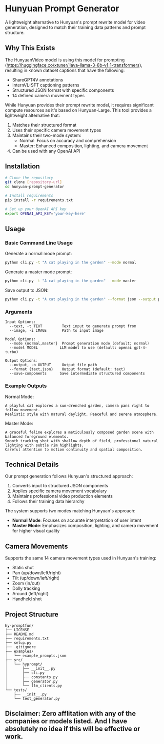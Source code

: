 # Hunyuan Prompt Generator

A lightweight alternative to Hunyuan's prompt rewrite model for video generation, designed to match their training data patterns and prompt structure.

## Why This Exists

The HunyuanVideo model is using this model for prompting (https://huggingface.co/xtuner/llava-llama-3-8b-v1_1-transformers), resulting in known dataset captions that have the following:
- ShareGPT4V annotations
- InternVL-SFT captioning patterns
- Structured JSON format with specific components
- 14 defined camera movement types

While Hunyuan provides their prompt rewrite model, it requires significant compute resources as it's based on Hunyuan-Large. This tool provides a lightweight alternative that:

1. Matches their structured format
2. Uses their specific camera movement types
3. Maintains their two-mode system:
   - Normal: Focus on accuracy and comprehension
   - Master: Enhanced composition, lighting, and camera movement
4. Can be used with any OpenAI API

## Installation

```bash
# Clone the repository
git clone [repository-url]
cd hunyuan-prompt-generator

# Install requirements
pip install -r requirements.txt

# Set up your OpenAI API key
export OPENAI_API_KEY='your-key-here'
```

## Usage

### Basic Command Line Usage

Generate a normal mode prompt:
```bash
python cli.py -t "A cat playing in the garden" --mode normal
```

Generate a master mode prompt:
```bash
python cli.py -t "A cat playing in the garden" --mode master
```

Save output to JSON:
```bash
python cli.py -t "A cat playing in the garden" --format json --output prompts/output.json
```

### Arguments

```
Input Options:
  --text, -t TEXT         Text input to generate prompt from
  --image, -i IMAGE       Path to input image

Model Options:
  --mode {normal,master}  Prompt generation mode (default: normal)
  --model MODEL          LLM model to use (default: openai gpt-4-turbo)

Output Options:
  --output, -o OUTPUT     Output file path
  --format {text,json}    Output format (default: text)
  --save-components      Save intermediate structured components
```

### Example Outputs

Normal Mode:
```
A playful cat explores a sun-drenched garden, camera pans right to follow movement. 
Realistic style with natural daylight. Peaceful and serene atmosphere.
```

Master Mode:
```
A graceful feline explores a meticulously composed garden scene with balanced foreground elements. 
Smooth tracking shot with shallow depth of field, professional natural lighting with subtle rim highlights. 
Careful attention to motion continuity and spatial composition.
```

## Technical Details

Our prompt generation follows Hunyuan's structured approach:
1. Converts input to structured JSON components
2. Applies specific camera movement vocabulary
3. Maintains professional video production elements
4. Follows their training data hierarchy

The system supports two modes matching Hunyuan's approach:
- **Normal Mode**: Focuses on accurate interpretation of user intent
- **Master Mode**: Emphasizes composition, lighting, and camera movement for higher visual quality

## Camera Movements

Supports the same 14 camera movement types used in Hunyuan's training:
- Static shot
- Pan (up/down/left/right)
- Tilt (up/down/left/right)
- Zoom (in/out)
- Dolly tracking
- Around (left/right)
- Handheld shot

## Project Structure
```
hy-promptfun/
├── LICENSE
├── README.md
├── requirements.txt
├── setup.py
├── .gitignore
├── examples/
│   └── example_prompts.json
├── src/
│   └── hyprompt/
│       ├── __init__.py
│       ├── cli.py
│       ├── constants.py
│       ├── generator.py
│       └── llm_clients.py
└── tests/
    ├── __init__.py
    └── test_generator.py
```

## Disclaimer: Zero afflitation with any of the companies or models listed. And I have absolutely no idea if this will be effective or work.
